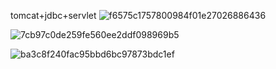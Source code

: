 tomcat+jdbc+servlet
![f6575c1757800984f01e27026886436](https://github.com/Chencihai/Java-web/assets/95452629/32640a50-6737-4813-91b9-3a71c1770ef8)

![7cb97c0de259fe560ee2ddf098969b5](https://github.com/Chencihai/Java-web/assets/95452629/382785c8-ccc1-4309-beac-ad645e62f332)

![ba3c8f240fac95bbd6bc97873bdc1ef](https://github.com/Chencihai/Java-web/assets/95452629/81aa626d-5132-4a7b-94c8-91d72974048b)
